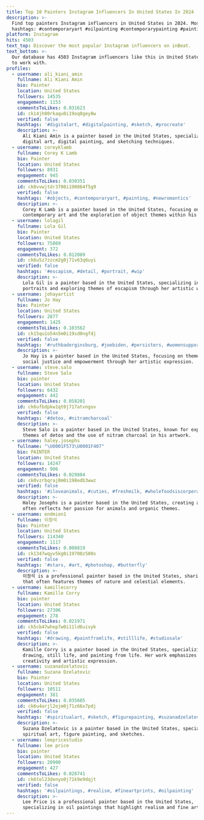 ```yaml
---
title: Top 10 Painters Instagram Influencers In United States In 2024
description: >-
  Find top painters Instagram influencers in United States in 2024. Most popular
  hashtags: #contemporaryart #oilpainting #contemporarypainting #painting.
platform: Instagram
hits: 4503
text_top: Discover the most popular Instagram influencers on inBeat.
text_bottom: >-
  Our database has 4503 Instagram influencers like this in United States for you
  to work with.
profiles:
  - username: ali_kiani_amin
    fullname: Ali Kiani Amin
    bio: Painter
    location: United States
    followers: 14535
    engagement: 1153
    commentsToLikes: 0.031623
    id: ck14jh00rkaqu0i19oq0gey8w
    verified: false
    hashtags: '#digitalart, #digitalpainting, #sketch, #procreate'
    description: >-
      Ali Kiani Amin is a painter based in the United States, specializing in
      digital art, digital painting, and sketching techniques.
  - username: coreyklamb
    fullname: Corey K Lamb
    bio: Painter
    location: United States
    followers: 8931
    engagement: 945
    commentsToLikes: 0.030351
    id: ck0vvwjtdr3700i190864f5g9
    verified: false
    hashtags: '#objects, #contemporaryart, #painting, #newromantics'
    description: >-
      Corey K Lamb is a painter based in the United States, focusing on
      contemporary art and the exploration of object themes within his work.
  - username: lolagil
    fullname: Lola Gil
    bio: Painter
    location: United States
    followers: 75869
    engagement: 372
    commentsToLikes: 0.012089
    id: ck6u5z7zzcm2g0j71v63q6uyi
    verified: false
    hashtags: '#escapism, #detail, #portrait, #wip'
    description: >-
      Lola Gil is a painter based in the United States, specializing in detailed
      portraits and exploring themes of escapism through her artistic work.
  - username: johayartist
    fullname: Jo Hay
    bio: Painter
    location: United States
    followers: 2877
    engagement: 1425
    commentsToLikes: 0.103562
    id: ck15qu1o54n5m0i19sd0ngfdj
    verified: false
    hashtags: '#ruthbaderginsburg, #joebiden, #persisters, #womensupportingwomen'
    description: >-
      Jo Hay is a painter based in the United States, focusing on themes of
      social justice and empowerment through her artistic expression.
  - username: steve.salo
    fullname: Steve Salo
    bio: painter
    location: United States
    followers: 6432
    engagement: 442
    commentsToLikes: 0.058201
    id: ck6ufbdpkw1qt0j717atvnguv
    verified: false
    hashtags: '#detox, #nitramcharcoal'
    description: >-
      Steve Salo is a painter based in the United States, known for exploring
      themes of detox and the use of nitram charcoal in his artwork.
  - username: haley.josephs
    fullname: "\U0001F573\U0001F407"
    bio: PAINTER
    location: United States
    followers: 14247
    engagement: 906
    commentsToLikes: 0.029804
    id: ck0vzrbqraj0m0i198edb3wwz
    verified: false
    hashtags: '#iloveanimals, #cuties, #freshmilk, #wholefoodsiscorperate'
    description: >-
      Haley Josephs is a painter based in the United States, creating art that
      often reflects her passion for animals and organic themes.
  - username: endmion1
    fullname: 이정석
    bio: Painter
    location: United States
    followers: 114340
    engagement: 1117
    commentsToLikes: 0.008819
    id: ck1347wqyv5kg0i19700z500s
    verified: false
    hashtags: '#stars, #art, #photoshop, #butterfly'
    description: >-
      이정석 is a professional painter based in the United States, sharing artwork
      that often features themes of nature and celestial elements.
  - username: kamillecorry
    fullname: Kamille Corry
    bio: painter
    location: United States
    followers: 27306
    engagement: 278
    commentsToLikes: 0.021971
    id: ck5cb47whep7w0i11ld6uivyk
    verified: false
    hashtags: '#drawing, #paintfromlife, #stilllife, #studiosale'
    description: >-
      Kamille Corry is a painter based in the United States, specializing in
      drawing, still life, and painting from life. Her work emphasizes
      creativity and artistic expression.
  - username: suzanadzelatovic
    fullname: Suzana Dzelatovic
    bio: Painter
    location: United States
    followers: 10511
    engagement: 381
    commentsToLikes: 0.035605
    id: ck6u4arjl2ojm0j71z66x7pdj
    verified: false
    hashtags: '#spiritualart, #sketch, #figurepainting, #suzanadzelatovic'
    description: >-
      Suzana Dzelatovic is a painter based in the United States, specializing in
      spiritual art, figure painting, and sketches.
  - username: leepricestudio
    fullname: lee price
    bio: painter
    location: United States
    followers: 20900
    engagement: 427
    commentsToLikes: 0.026741
    id: ck6tol23denyo0j71k9e9dqjt
    verified: false
    hashtags: '#oilpaintings, #realism, #fineartprints, #oilpainting'
    description: >-
      Lee Price is a professional painter based in the United States,
      specializing in oil paintings that highlight realism and fine art prints.
---
```


